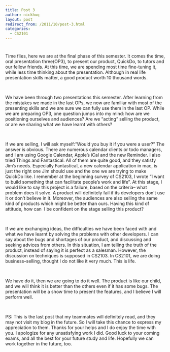 ```yaml
---
title: Post 3
author: nickhuq
layout: post
redirect_from: /2011/10/post-3.html
categories:
  - CS2101
---
```

# 

Time flies, here we are at the final phase of this semester. It comes the time, oral presentation three(OP3), to present our product, QuickDo, to tutors and our fellow friends. At this time, we are spending most time fine-tuning it, while less time thinking about the presentation. Although in real life presentation skills matter, a good product worth 10 thousand words.

 

We have been through two presentations this semester. After learning from the mistakes we made in the last OPs, we now are familiar with most of the presenting skills and we are sure we can fully use them in the last OP. While we are preparing OP3, one question jumps into my mind: how are we positioning ourselves and audiences? Are we “acting” selling the product, or are we sharing what we have learnt with others?

 

If we are selling, I will ask myself:”Would you buy it if you were a user?” The answer is obvious. There are numerous calendar clients or todo managers, and I am using Google Calendar, Apple’s iCal and the new Reminder. I also tried Things and Fantastical. All of them are quite good, and they satisfy Jim’s needs. Especially Fantastical, a new calendar application in mac, is just the right one Jim should use and the one we are trying to make QuickDo like. I remember at the beginning survey of CS2103, I wrote “I want to build something that can facilitate people’s work and life”. At this stage, I would like to say this project is a failure, based on the criteria– what problem does it solve. A product will definitely fail if its developers don’t use it or don’t believe in it. Moreover, the audiences are also selling the same kind of products which might be better than ours. Having this kind of attitude, how can  I be confident on the stage selling this product?

 

If we are exchanging ideas, the difficulties we have been faced with and what we have learnt by solving the problems with other developers. I can say about the bugs and shortages of our product, and discussing and seeking advices from others. In this situation, I am telling the truth of the product, instead of saying it is perfect as a salesman. However, the discussion on techniques is supposed in CS2103. In CS2101, we are doing business–selling, thought I do not like it very much. This is life.

 

We have do it, then we are going to do it well. The product is like our child, and we will think it is better than the others even if it has some bugs. The presentation will be a show time to present the features, and I believe I will perform well.

 

PS: This is the last post that my teammates will definitely read, and they may not visit my blog in the future. So I will take this chance to express my appreciation to them. Thanks for your helps and I do enjoy the time with you. I apologize for any unsatisfying work I did. Good luck to your coming exams, and all the best for your future study and life. Hopefully we can work together in the future, too.